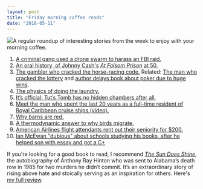 ```yaml
---
layout: post
title: "Friday morning coffee reads"
date: "2018-05-11"
---
```


![](images/3b50391u-Edit-800-189x200.jpg)A regular roundup of interesting stories from the week to enjoy with your morning coffee.

1. [A criminal gang used a drone swarm to harass an FBI raid.](https://www.defenseone.com/technology/2018/05/criminal-gang-used-drone-swarm-obstruct-fbi-raid/147956/)
2. [An oral history  of Johnny Cash's](https://www.rollingstone.com/country/features/johnny-cashs-at-folsom-prison-an-oral-history-w519873) [_At Folsom Prison_](https://www.rollingstone.com/country/features/johnny-cashs-at-folsom-prison-an-oral-history-w519873) [at 50.](https://www.rollingstone.com/country/features/johnny-cashs-at-folsom-prison-an-oral-history-w519873)
3. [The gambler who cracked the horse-racing code.](https://www.bloomberg.com/news/features/2018-05-03/the-gambler-who-cracked-the-horse-racing-code) Related: [The man who cracked the lottery](https://www.nytimes.com/interactive/2018/05/03/magazine/money-issue-iowa-lottery-fraud-mystery.html) and [author delays book about poker due to huge wins](http://www.signature-reads.com/2018/05/author-delays-book-about-poker-due-huge-wins/).
4. [The physics of doing the laundry.](https://cosmosmagazine.com/physics/coming-clean-the-physics-of-doing-the-laundry)
5. [It’s official: Tut’s Tomb has no hidden chambers after all.](https://news.nationalgeographic.com/2018/05/king-tut-tutankhamun-tomb-radar-results-science/)
6. [Meet the man who spent the last 20 years as a full-time resident of Royal Caribbean cruise ships (video).](https://www.nytimes.com/2018/05/01/opinion/cruise-caribbean-retirement.html)
7. [Why barns are red.](https://blogs.loc.gov/picturethis/2018/05/a-closer-look-why-barns-are-red/)
8. [A thermodynamic answer to why birds migrate.](https://www.quantamagazine.org/a-thermodynamic-answer-to-why-birds-migrate-20180507/)
9. [American Airlines flight attendants rent out their seniority for $200.](https://viewfromthewing.boardingarea.com/2018/04/30/american-airlines-flight-attendants-rent-seniority-200/)
10. [Ian McEwan "dubious" about schools studying his books, after he helped son with essay and got a C+](https://www.telegraph.co.uk/news/2018/05/06/ian-mcewan-dubious-schools-studying-books-helped-son-essay-got/)

If you're looking for a good book to read, I recommend _[The Sun Does Shine](https://amzn.to/2GwgwFW)_, the autobiography of Anthony Ray Hinton who was sent to Alabama’s death row in 1985 for two murders he didn’t commit. It’s an extraordinary story of rising above hate and stoically serving as an inspiration for others. Here's [my full review](https://kenbooth.net/review-the-sun-does-shine/).
